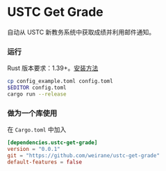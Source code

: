 # USTC Get Grade
自动从 USTC 新教务系统中获取成绩并利用邮件通知。

### 运行
Rust 版本要求：1.39+。[安装方法](https://rustup.rs/)

```sh
cp config_example.toml config.toml
$EDITOR config.toml
cargo run --release
```

### 做为一个库使用
在 `Cargo.toml` 中加入
```toml
[dependencies.ustc-get-grade]
version = "0.0.1"
git = "https://github.com/weirane/ustc-get-grade"
default-features = false
```
